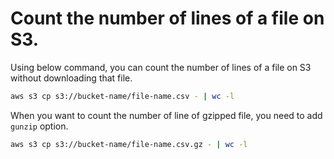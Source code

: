 # Count the number of lines of a file on S3.

Using below command, you can count the number of lines of a file on S3 without downloading that file.

```bash
aws s3 cp s3://bucket-name/file-name.csv - | wc -l
```

When you want to count the number of line of gzipped file, you need to add `gunzip` option.

```bash
aws s3 cp s3://bucket-name/file-name.csv.gz - | wc -l
```
